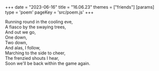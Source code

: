 +++
date = "2023-06-16"
title = "16.06.23"
themes = ["friends"]
[params]
  type = 'poem'
  pageKey = 'src/poem.js'
+++

Running round in the cooling eve,  
A fiasco by the swaying trees,  
And out we go,  
One down,  
Two down,  
And alas, I follow,  
Marching to the side to cheer,  
The frenzied shouts I hear,  
Soon we'll be back within the game again.
